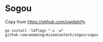 # Sogou

Copy from https://github.com/xwjdsh/fy

```
go install -ldflags "-s -w" github.com/weaming/miaomiaotech/sogou/sogou
```